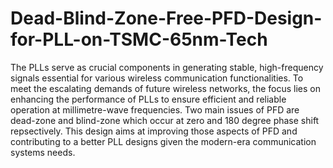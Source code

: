 # Dead-Blind-Zone-Free-PFD-Design-for-PLL-on-TSMC-65nm-Tech
The PLLs serve as crucial components in generating stable, high-frequency signals essential for
various wireless communication functionalities. To meet the escalating demands of future wireless
networks, the focus lies on enhancing the performance of PLLs to ensure efficient and reliable
operation at millimetre-wave frequencies.
Two main issues of PFD are dead-zone and blind-zone which occur at zero and 180 degree phase shift repsectively. This design aims at improving those aspects of PFD and contributing to a better PLL designs given the modern-era communication systems needs.
